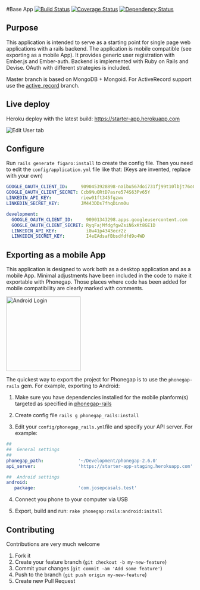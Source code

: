 #Base App
[![Build Status](https://travis-ci.org/joscas/base_app.png?branch=master)](https://travis-ci.org/joscas/base_app)
[![Coverage Status](https://coveralls.io/repos/joscas/base_app/badge.png?branch=master)](https://coveralls.io/r/joscas/base_app)
[![Dependency Status](https://gemnasium.com/joscas/base_app.png)](https://gemnasium.com/joscas/base_app)

## Purpose
This application is intended to serve as a starting point for single page web applications with a rails backend. The application is mobile compatible (see exporting as a mobile App).
It provides generic user registration with Ember.js and Ember-auth. Backend is implemented with Ruby on Rails and Devise. OAuth with different strategies is included.

Master branch is based on MongoDB + Mongoid. For ActiveRecord support use the [active_record](https://github.com/joscas/base_app/tree/active_record "ActiveRecord supported") branch. 

## Live deploy

Heroku deploy with the latest build: <a href="https://starter-app.herokuapp.com" target="_blank">https://starter-app.herokuapp.com</a>


![Edit User tab](http://joscas.github.com/base_app/desktop_edit_user.png)

## Configure

Run `rails generate figaro:install` to create the config file. Then you need to edit the `config/application.yml` file like that:
(Keys are invented, replace with your own)

```yaml
GOOGLE_OAUTH_CLIENT_ID:     9090453928898-naibu567doi731fj99t10lbjt76o0s.apps.googleusercontent.com
GOOGLE_OAUTH_CLIENT_SECRET: Ccb9NuORtD7asre574S63Pv65Y
LINKEDIN_API_KEY:           riew01ft345fgzwv
LINKEDIN_SECRET_KEY:        JM443DDs7fhqDinm0u

development:
  GOOGLE_OAUTH_CLIENT_ID:     90901343298.apps.googleusercontent.com
  GOOGLE_OAUTH_CLIENT_SECRET: RyqFajMfdgfgwZsiN6xKt8GE1D
  LINKEDIN_API_KEY:           i8w41p4343ecr2z
  LINKEDIN_SECRET_KEY:        I4eEAdsafBbsdfdfd9o4WD
```

## Exporting as a mobile App

This application is designed to work both as a desktop application and as a mobile App. Minimal adjustments have been included in the code to make it exportable with Phonegap. Those places where code has been added for mobile compatibility are clearly marked with comments.

<img src="http://joscas.github.com/base_app/android_login.png" alt="Android Login" style="height: 200px;"/>

The quickest way to export the project for Phonegap is to use the `phonegap-rails` gem. For example, exporting to Android:

1. Make sure you have dependencies installed for the mobile planform(s) targeted as specified in [phonegap-rails](https://github.com/joscas/phonegap-rails)

2. Create config file `rails g phonegap_rails:install`

3. Edit your `config/phonegap_rails.yml`file and specify your API server. For example:

```yaml
##
##  General settings
##
phonegap_path:             '~/Development/phonegap-2.6.0'
api_server:                'https://starter-app-staging.herokuapp.com'

##  Android settings
android:
   package:                'com.josepcasals.test'
```

4. Connect you phone to your computer via USB

5. Export, build and run: `rake phonegap:rails:android:initall`


## Contributing
Contributions are very much welcome

1. Fork it
2. Create your feature branch (`git checkout -b my-new-feature`)
3. Commit your changes (`git commit -am 'Add some feature'`)
4. Push to the branch (`git push origin my-new-feature`)
5. Create new Pull Request